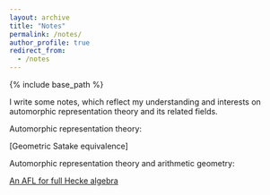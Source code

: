 ```yaml
---
layout: archive
title: "Notes"
permalink: /notes/
author_profile: true
redirect_from:
  - /notes
---
```


{% include base_path %}

I write some notes, which reflect my understanding and interests on automorphic representation theory and its related fields. 


Automorphic representation theory:


[Geometric Satake equivalence]


Automorphic representation theory and arithmetic geometry:


[An AFL for full Hecke algebra]()
